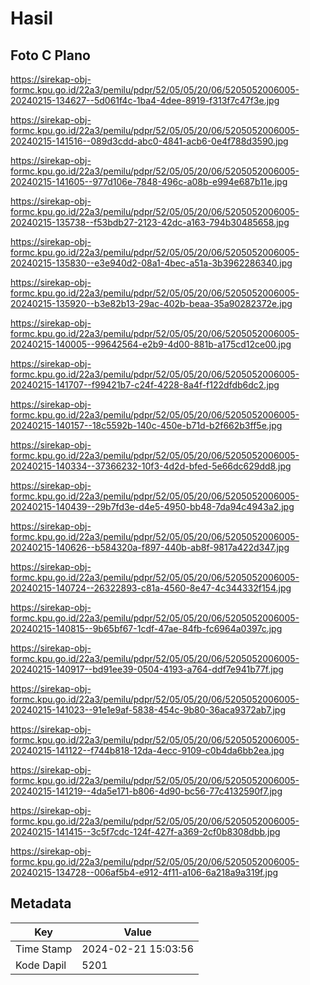 # Hasil

## Foto C Plano

https://sirekap-obj-formc.kpu.go.id/22a3/pemilu/pdpr/52/05/05/20/06/5205052006005-20240215-134627--5d061f4c-1ba4-4dee-8919-f313f7c47f3e.jpg

https://sirekap-obj-formc.kpu.go.id/22a3/pemilu/pdpr/52/05/05/20/06/5205052006005-20240215-141516--089d3cdd-abc0-4841-acb6-0e4f788d3590.jpg

https://sirekap-obj-formc.kpu.go.id/22a3/pemilu/pdpr/52/05/05/20/06/5205052006005-20240215-141605--977d106e-7848-496c-a08b-e994e687b11e.jpg

https://sirekap-obj-formc.kpu.go.id/22a3/pemilu/pdpr/52/05/05/20/06/5205052006005-20240215-135738--f53bdb27-2123-42dc-a163-794b30485658.jpg

https://sirekap-obj-formc.kpu.go.id/22a3/pemilu/pdpr/52/05/05/20/06/5205052006005-20240215-135830--e3e940d2-08a1-4bec-a51a-3b3962286340.jpg

https://sirekap-obj-formc.kpu.go.id/22a3/pemilu/pdpr/52/05/05/20/06/5205052006005-20240215-135920--b3e82b13-29ac-402b-beaa-35a90282372e.jpg

https://sirekap-obj-formc.kpu.go.id/22a3/pemilu/pdpr/52/05/05/20/06/5205052006005-20240215-140005--99642564-e2b9-4d00-881b-a175cd12ce00.jpg

https://sirekap-obj-formc.kpu.go.id/22a3/pemilu/pdpr/52/05/05/20/06/5205052006005-20240215-141707--f99421b7-c24f-4228-8a4f-f122dfdb6dc2.jpg

https://sirekap-obj-formc.kpu.go.id/22a3/pemilu/pdpr/52/05/05/20/06/5205052006005-20240215-140157--18c5592b-140c-450e-b71d-b2f662b3ff5e.jpg

https://sirekap-obj-formc.kpu.go.id/22a3/pemilu/pdpr/52/05/05/20/06/5205052006005-20240215-140334--37366232-10f3-4d2d-bfed-5e66dc629dd8.jpg

https://sirekap-obj-formc.kpu.go.id/22a3/pemilu/pdpr/52/05/05/20/06/5205052006005-20240215-140439--29b7fd3e-d4e5-4950-bb48-7da94c4943a2.jpg

https://sirekap-obj-formc.kpu.go.id/22a3/pemilu/pdpr/52/05/05/20/06/5205052006005-20240215-140626--b584320a-f897-440b-ab8f-9817a422d347.jpg

https://sirekap-obj-formc.kpu.go.id/22a3/pemilu/pdpr/52/05/05/20/06/5205052006005-20240215-140724--26322893-c81a-4560-8e47-4c344332f154.jpg

https://sirekap-obj-formc.kpu.go.id/22a3/pemilu/pdpr/52/05/05/20/06/5205052006005-20240215-140815--9b65bf67-1cdf-47ae-84fb-fc6964a0397c.jpg

https://sirekap-obj-formc.kpu.go.id/22a3/pemilu/pdpr/52/05/05/20/06/5205052006005-20240215-140917--bd91ee39-0504-4193-a764-ddf7e941b77f.jpg

https://sirekap-obj-formc.kpu.go.id/22a3/pemilu/pdpr/52/05/05/20/06/5205052006005-20240215-141023--91e1e9af-5838-454c-9b80-36aca9372ab7.jpg

https://sirekap-obj-formc.kpu.go.id/22a3/pemilu/pdpr/52/05/05/20/06/5205052006005-20240215-141122--f744b818-12da-4ecc-9109-c0b4da6bb2ea.jpg

https://sirekap-obj-formc.kpu.go.id/22a3/pemilu/pdpr/52/05/05/20/06/5205052006005-20240215-141219--4da5e171-b806-4d90-bc56-77c4132590f7.jpg

https://sirekap-obj-formc.kpu.go.id/22a3/pemilu/pdpr/52/05/05/20/06/5205052006005-20240215-141415--3c5f7cdc-124f-427f-a369-2cf0b8308dbb.jpg

https://sirekap-obj-formc.kpu.go.id/22a3/pemilu/pdpr/52/05/05/20/06/5205052006005-20240215-134728--006af5b4-e912-4f11-a106-6a218a9a319f.jpg


## Metadata

| Key        | Value               |
| ---------- | ------------------- |
| Time Stamp | 2024-02-21 15:03:56 |
| Kode Dapil | 5201                |



